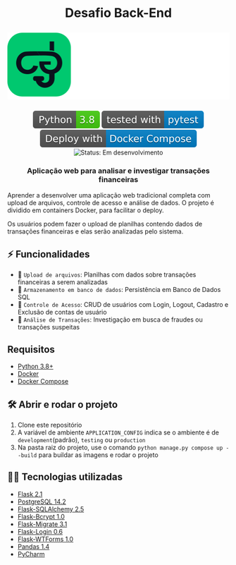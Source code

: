 <h1 align="center">
	<p align="center">Desafio Back-End</p>
	<a href="https://www.alura.com.br/challenges/back-end-3"><img src="https://github.com/ErickMesquita/challenge-backend-3/blob/master/docs/img/challenges-logo-2.svg" alt="Alura Challenges"></a>
</h1>
<div align="center" id="badges">
	<a href="https://docs.python.org/3.8/"><img src="https://github.com/ErickMesquita/challenge-backend-3/blob/master/docs/img/Python-3.8-brightgreen.svg" alt="Python 3.8"></a>
	<a href="https://docs.pytest.org/en/7.1.x/"><img src="https://github.com/ErickMesquita/challenge-backend-3/blob/master/docs/img/tested%20with-pytest-blue.svg" alt="Teste with pytest"></a>
	<a href="https://docs.docker.com/compose/"><img src="https://github.com/ErickMesquita/challenge-backend-3/blob/master/docs/img/Deploy%20with-Docker%20Compose-blue.svg" alt="Deploy with Docker Compose"></a>
	<img src="https://img.shields.io/badge/Status-Em%20desenvolvimento-yellow" alt="Status: Em desenvolvimento">
</div>
<h3>
	<p align="center">Aplicação web para analisar e investigar transações financeiras</p>
</h3>

Aprender a desenvolver uma aplicação web tradicional completa com upload de arquivos, controle de acesso e análise de dados. O projeto é dividido em containers Docker, para facilitar o deploy.

Os usuários podem fazer o upload de planilhas contendo dados de transações financeiras e elas serão analizadas pelo sistema.

## :zap: Funcionalidades

 - :page_with_curl: `Upload de arquivos`: Planilhas com dados sobre transações financeiras a serem analizadas
 - :floppy_disk: `Armazenamento em banco de dados`: Persistência em Banco de Dados SQL
 - :closed_lock_with_key: `Controle de Acesso`: CRUD de usuários com Login, Logout, Cadastro e Exclusão de contas de usuário
 - :microscope: `Análise de Transações`: Investigação em busca de fraudes ou transações suspeitas

## Requisitos

 - [Python 3.8+](https://docs.python.org/3.8/)
 - [Docker](https://www.docker.com/)
 - [Docker Compose](https://docs.docker.com/compose/)

## :hammer_and_wrench: Abrir e rodar o projeto

1. Clone este repositório
2. A variável de ambiente `APPLICATION_CONFIG` indica se o ambiente é de `development`(padrão), `testing` ou `production`
3. Na pasta raiz do projeto, use o comando `python manage.py compose up --build` para buildar as imagens e rodar o projeto

## :man_technologist: Tecnologias utilizadas

 - [Flask 2.1](https://flask.palletsprojects.com/en/2.1.x/)
 - [PostgreSQL 14.2](https://www.postgresql.org/)
 - [Flask-SQLAlchemy 2.5](https://flask-sqlalchemy.palletsprojects.com/en/2.x/)
 - [Flask-Bcrypt 1.0](https://flask-bcrypt.readthedocs.io/en/latest/)
 - [Flask-Migrate 3.1](https://flask-migrate.readthedocs.io/en/latest/index.html)
 - [Flask-Login 0.6](https://flask-login.readthedocs.io/en/latest/)
 - [Flask-WTForms 1.0](https://flask-wtf.readthedocs.io/en/1.0.x/)
 - [Pandas 1.4](https://pandas.pydata.org/)
 - [PyCharm](https://www.jetbrains.com/pycharm/0)
